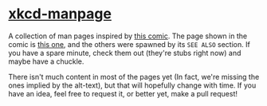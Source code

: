 # [xkcd-manpage](https://xkcd.com/1692 "For even more info, see blarbl(2)(3) and birb(3ahhaha I'm kidding, just Google it like a normal person.")

A collection of man pages inspired by [this comic](https://xkcd.com/1692). The page shown in the comic is [this one](blerp.6), and the others were spawned by its `SEE ALSO` section. If you have a spare minute, check them out (they're stubs right now) and maybe have a chuckle.

There isn't much content in most of the pages yet (In fact, we're missing the ones implied by the alt-text), but that will hopefully change with time. If you have an idea, feel free to request it, or better yet, make a pull request!
